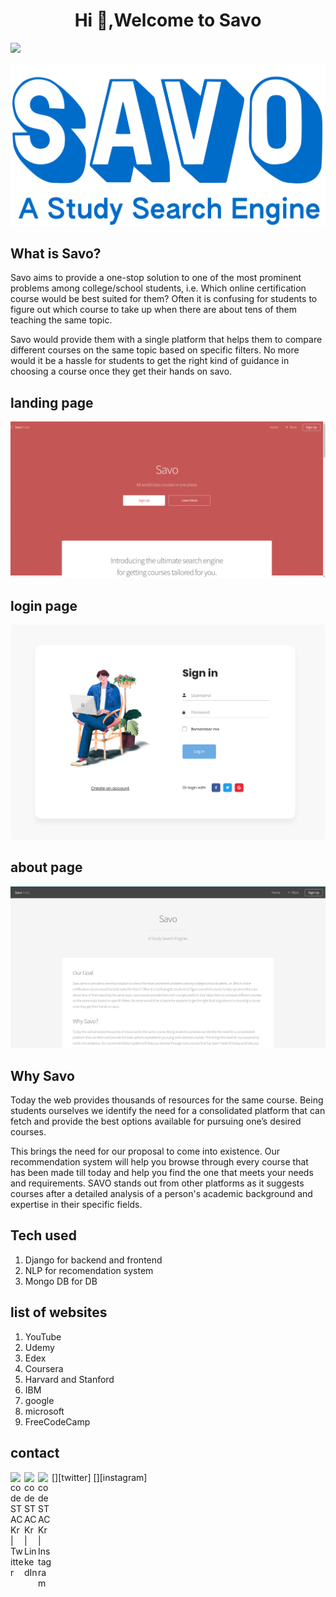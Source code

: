 <h1 align="center">Hi 👋,Welcome to Savo</h1>
<img src="https://user-images.githubusercontent.com/73097560/115834477-dbab4500-a447-11eb-908a-139a6edaec5c.gif">

![logo](https://github.com/paritoshtripathi935/Savo/blob/main/Images/Classy%20Savo.png)

## What is Savo?
Savo aims to provide a one-stop solution to one of the most prominent problems among college/school students, i.e. Which online certification course would be best suited for them? Often it is confusing for students to figure out which course to take up when there are about tens of them teaching the same topic. 

Savo would provide them with a single platform that helps them to compare different courses on the same topic based on specific filters. No more would it be a hassle for students to get the right kind of guidance in choosing a course once they get their hands on savo.

## landing page

![landing_page](https://github.com/paritoshtripathi935/Savo/blob/main/Images/landing_page.png)

## login page

![login_page](https://github.com/paritoshtripathi935/Savo/blob/main/Images/login_page.png)

## about page

![about_page](https://github.com/paritoshtripathi935/Savo/blob/main/Images/About_page.png)


## Why Savo
Today the web provides thousands of resources for the same course. Being students ourselves we identify the need for a consolidated platform that can fetch and provide the best options available for pursuing one’s desired courses. 

This brings the need for our proposal to come into existence. Our recommendation system will help you browse through every course that has been made till today and help you find the one that meets your needs and requirements. 
SAVO stands out from other platforms as it suggests courses after a detailed analysis of a person's academic background and expertise in their specific fields.

## Tech used
1. Django for backend and frontend
2. NLP for recomendation system
3. Mongo DB for DB

## list of websites
1. YouTube 
2. Udemy 
3. Edex 
4. Coursera 
5. Harvard and Stanford
6. IBM
7. google
8. microsoft
9. FreeCodeCamp


## contact

[<img align="left" alt="codeSTACKr | Twitter" width="22px" src="https://cdn.jsdelivr.net/npm/simple-icons@v3/icons/twitter.svg" />][twitter]
[<img align="left" alt="codeSTACKr | LinkedIn" width="22px" src="https://cdn.jsdelivr.net/npm/simple-icons@v3/icons/linkedin.svg" />][linkedin]
[<img align="left" alt="codeSTACKr | Instagram" width="22px" src="https://cdn.jsdelivr.net/npm/simple-icons@v3/icons/instagram.svg" />][instagram]

<br />


[linkedin]: http://linkedin.com/in/meghana-penmetsa-3903071b4
